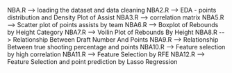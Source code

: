 NBA.R --> loading the dataset and data cleaning 
NBA2.R --> EDA - points distribution and Density Plot of Assist 
NBA3.R --> correlation matrix 
NBA5.R --> Scatter plot of points assists by team
NBA6.R --> Boxplot of Rebounds by Height Category 
NBA7.R --> Voilin Plot of Rebounds By Height 
NBA8.R --> Relationship Between Draft Number And Points 
NBA9.R --> Relationship Between true shooting percentage and points 
NBA10.R --> Feature selection by high correlation 
NBA11.R --> Feature Selection by RFE 
NBA12.R --> Feature Selection and point prediction by Lasso Regression 
